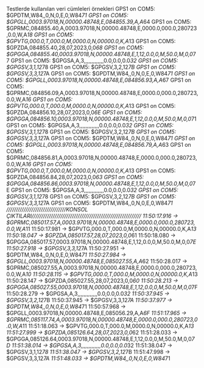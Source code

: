 Testlerde kullanılan veri cümleleri örnekleri 
GPS1 on COM5: $GPDTM,W84,,0,N,0,E,0,W84*71
GPS1 on COM5: $GPGLL,0003.97018,N,00000.48748,E,084855.39,A,A*64
GPS1 on COM5: $GPRMC,084855.40,A,0003.97018,N,00000.48748,E,0000.0,000.0,280723,0.0,W,A*18
GPS1 on COM5: $GPVTG,000.0,T,000.0,M,0000.0,N,00000.0,K,A*13
GPS1 on COM5: $GPZDA,084855.40,28,07,2023,0,0*68
GPS1 on COM5: $GPGGA,084855.40,0003.97018,N,00000.48748,E,1,12,0.0,0,M,50.0,M,0,0*77
GPS1 on COM5: $GPGSA,A,3,,,,,,,,,,,,,0.0,0.0,0.0*32
GPS1 on COM5: $GPGSV,3,1,12*78
GPS1 on COM5: $GPGSV,3,2,12*7B
GPS1 on COM5: $GPGSV,3,3,12*7A
GPS1 on COM5: $GPDTM,W84,,0,N,0,E,0,W84*71
GPS1 on COM5: $GPGLL,0003.97018,N,00000.48748,E,084856.93,A,A*67
GPS1 on COM5: $GPRMC,084856.09,A,0003.97018,N,00000.48748,E,0000.0,000.0,280723,0.0,W,A*16
GPS1 on COM5: $GPVTG,000.0,T,000.0,M,0000.0,N,00000.0,K,A*13
GPS1 on COM5: $GPZDA,084856.10,28,07,2023,0,0*6E
GPS1 on COM5: $GPGGA,084856.10,0003.97018,N,00000.48748,E,1,12,0.0,0,M,50.0,M,0,0*71
GPS1 on COM5: $GPGSA,A,3,,,,,,,,,,,,,0.0,0.0,0.0*32
GPS1 on COM5: $GPGSV,3,1,12*78
GPS1 on COM5: $GPGSV,3,2,12*7B
GPS1 on COM5: $GPGSV,3,3,12*7A
GPS1 on COM5: $GPDTM,W84,,0,N,0,E,0,W84*71
GPS1 on COM5: $GPGLL,0003.97018,N,00000.48748,E,084856.79,A,A*63
GPS1 on COM5: $GPRMC,084856.81,A,0003.97018,N,00000.48748,E,0000.0,000.0,280723,0.0,W,A*16
GPS1 on COM5: $GPVTG,000.0,T,000.0,M,0000.0,N,00000.0,K,A*13
GPS1 on COM5: $GPZDA,084856.84,28,07,2023,0,0*63
GPS1 on COM5: $GPGGA,084856.86,0003.97018,N,00000.48748,E,1,12,0.0,0,M,50.0,M,0,0*7E
GPS1 on COM5: $GPGSA,A,3,,,,,,,,,,,,,0.0,0.0,0.0*32
GPS1 on COM5: $GPGSV,3,1,12*78
GPS1 on COM5: $GPGSV,3,2,12*7B
GPS1 on COM5: $GPGSV,3,3,12*7A
GPS1 on COM5: $GPDTM,W84,,0,N,0,E,0,W84*71
///////////////////////////////KONSOL ÇIKTILARI/////////////////////////////////////////////////////////
11:50:17.916 -> $GPRMC,085017.57,A,0003.97018,N,00000.48748,E,0000.0,000.0,280723,0.0,W,A*11
11:50:17.981 -> $GPVTG,000.0,T,000.0,M,0000.0,N,00000.0,K,A*13
11:50:18.047 -> $GPZDA,085017.57,28,07,2023,0,0*61
11:50:18.080 -> $GPGGA,085017.57,0003.97018,N,00000.48748,E,1,12,0.0,0,M,50.0,M,0,0*7E
11:50:27.918 -> $GPGSV,3,3,12*7A
11:50:27.951 -> $GPDTM,W84,,0,N,0,E,0,W84*71
11:50:27.984 -> $GPGLL,0003.97018,N,00000.48748,E,085027.55,A,A*62
11:50:28.017 -> $GPRMC,085027.55,A,0003.97018,N,00000.48748,E,0000.0,000.0,280723,0.0,W,A*10
11:50:28.115 -> $GPVTG,000.0,T,000.0,M,0000.0,N,00000.0,K,A*13
11:50:28.147 -> $GPZDA,085027.55,28,07,2023,0,0*60
11:50:28.213 -> $GPGGA,085027.55,0003.97018,N,00000.48748,E,1,12,0.0,0,M,50.0,M,0,0*7F
11:50:28.279 -> $GPGSA,A,3,,,,,,,,,,,,,0.0,0.0,0.0*32
11:50:37.945 -> $GPGSV,3,2,12*7B
11:50:37.945 -> $GPGSV,3,3,12*7A
11:50:37.977 -> $GPDTM,W84,,0,N,0,E,0,W84*71
11:50:57.968 -> $GPGLL,0003.97018,N,00000.48748,E,085056.29,A,A*6F
11:51:17.965 -> $GPRMC,085117.74,A,0003.97018,N,00000.48748,E,0000.0,000.0,280723,0.0,W,A*11
11:51:18.063 -> $GPVTG,000.0,T,000.0,M,0000.0,N,00000.0,K,A*13
11:51:27.999 -> $GPZDA,085126.64,28,07,2023,0,0*62
11:51:28.033 -> $GPGGA,085126.64,0003.97018,N,00000.48748,E,1,12,0.0,0,M,50.0,M,0,0*7D
11:51:38.014 -> $GPGSA,A,3,,,,,,,,,,,,,0.0,0.0,0.0*32
11:51:38.047 -> $GPGSV,3,1,12*78
11:51:38.047 -> $GPGSV,3,2,12*7B
11:51:47.998 -> $GPGSV,3,3,12*7A
11:51:48.033 -> $GPDTM,W84,,0,N,0,E,0,W84*71
